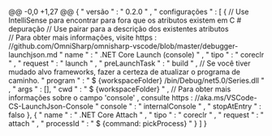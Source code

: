 @@ -0,0 +1,27 @@
{
    " versão " : " 0.2.0 " ,
    " configurações " : [
        {
            //  Use  IntelliSense  para  encontrar  para fora  que  os atributos  existem  em  C #  depuração
            //  Use  pairar  para  a  descrição  dos existentes atributos   
            //  Para obter  mais  informações,  visite  https : //github.com/OmniSharp/omnisharp-vscode/blob/master/debugger-launchjson.md
            " name " :  " .NET Core Launch (console) " ,
            " tipo " : " coreclr " ,
            " request " : " launch " ,
            " preLaunchTask " : " build " ,
            //  Se  você  tiver  mudado  alvo  frameworks,  fazer  a certeza  de  atualizar  o  programa de  caminho.
            " program " : " $ {workspaceFolder} /bin/Debug/net5.0/Series.dll " ,
            " args " : [],
            " cwd " : " $ {workspaceFolder} " ,
            //  Para obter  mais  informações  sobre  o  campo 'console'  ,  consulte  https : //aka.ms/VSCode-CS-LaunchJson-Console
            " console " :  " internalConsole " ,
            " stopAtEntry " : falso
        },
        {
            " name " : " .NET Core Attach " ,
            " tipo " : " coreclr " ,
            " request " : " attach " ,
            " processId " : " $ {command: pickProcess} "
        }
    ]
} 
